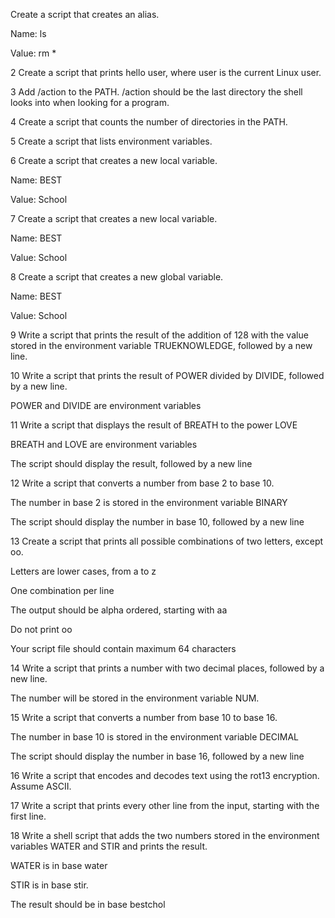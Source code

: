 Create a script that creates an alias.



Name: ls

Value: rm *

2 Create a script that prints hello user, where user is the current Linux user.

3 Add /action to the PATH. /action should be the last directory the shell looks into when looking for a program.

4 Create a script that counts the number of directories in the PATH.

5 Create a script that lists environment variables.

6 Create a script that creates a new local variable.



Name: BEST

Value: School

7 Create a script that creates a new local variable.



Name: BEST

Value: School

8 Create a script that creates a new global variable.



Name: BEST

Value: School

9 Write a script that prints the result of the addition of 128 with the value stored in the environment variable TRUEKNOWLEDGE, followed by a new line.

10 Write a script that prints the result of POWER divided by DIVIDE, followed by a new line.



POWER and DIVIDE are environment variables

11 Write a script that displays the result of BREATH to the power LOVE



BREATH and LOVE are environment variables

The script should display the result, followed by a new line

12 Write a script that converts a number from base 2 to base 10.



The number in base 2 is stored in the environment variable BINARY

The script should display the number in base 10, followed by a new line

13 Create a script that prints all possible combinations of two letters, except oo.



Letters are lower cases, from a to z

One combination per line

The output should be alpha ordered, starting with aa

Do not print oo

Your script file should contain maximum 64 characters

14 Write a script that prints a number with two decimal places, followed by a new line.



The number will be stored in the environment variable NUM. 

15 Write a script that converts a number from base 10 to base 16.



The number in base 10 is stored in the environment variable DECIMAL

The script should display the number in base 16, followed by a new line 

16 Write a script that encodes and decodes text using the rot13 encryption. Assume ASCII.

17 Write a script that prints every other line from the input, starting with the first line. 

18 Write a shell script that adds the two numbers stored in the environment variables WATER and STIR and prints the result.



WATER is in base water

STIR is in base stir.

The result should be in base bestchol    
